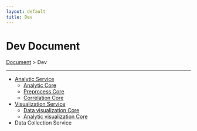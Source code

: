 ```yaml
---
layout: default
title: Dev
---
```


# Dev Document
<div class="alert alert-dark" role="alert">
    <a href="../index.md">Document</a>
     > 
    Dev
</div>

---

- [Analytic Service](./analytic/)
    - [Analytic Core](./analytic/analytic.md)
    - [Preprocess Core](./analytic/preprocess.md)
    - [Correlation Core](./analytic/correlation.md)
- [Visualization Service](./visualization/)
    - [Data visualization Core](./visualization/data.md)
    - [Analytic visualization Core](./visualization/analytic.md)
- Data Collection Service